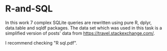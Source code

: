 # R-and-SQL
In this work 7 complex SQLite queries are rewritten using pure R, dplyr, data.table and sqldf packages. The data set which was used in this task is a simplified version of posts' data from https://travel.stackexchange.com/.

I recommend checking "R sql.pdf".
